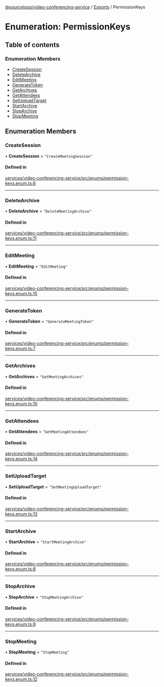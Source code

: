 [@sourceloop/video-conferencing-service](../README.md) / [Exports](../modules.md) / PermissionKeys

# Enumeration: PermissionKeys

## Table of contents

### Enumeration Members

- [CreateSession](PermissionKeys.md#createsession)
- [DeleteArchive](PermissionKeys.md#deletearchive)
- [EditMeeting](PermissionKeys.md#editmeeting)
- [GenerateToken](PermissionKeys.md#generatetoken)
- [GetArchives](PermissionKeys.md#getarchives)
- [GetAttendees](PermissionKeys.md#getattendees)
- [SetUploadTarget](PermissionKeys.md#setuploadtarget)
- [StartArchive](PermissionKeys.md#startarchive)
- [StopArchive](PermissionKeys.md#stoparchive)
- [StopMeeting](PermissionKeys.md#stopmeeting)

## Enumeration Members

### CreateSession

• **CreateSession** = ``"CreateMeetingSession"``

#### Defined in

[services/video-conferencing-service/src/enums/permission-keys.enum.ts:6](https://github.com/codeweb05/repo1/blob/ea19add/services/video-conferencing-service/src/enums/permission-keys.enum.ts#L6)

___

### DeleteArchive

• **DeleteArchive** = ``"DeleteMeetingArchive"``

#### Defined in

[services/video-conferencing-service/src/enums/permission-keys.enum.ts:11](https://github.com/codeweb05/repo1/blob/ea19add/services/video-conferencing-service/src/enums/permission-keys.enum.ts#L11)

___

### EditMeeting

• **EditMeeting** = ``"EditMeeting"``

#### Defined in

[services/video-conferencing-service/src/enums/permission-keys.enum.ts:15](https://github.com/codeweb05/repo1/blob/ea19add/services/video-conferencing-service/src/enums/permission-keys.enum.ts#L15)

___

### GenerateToken

• **GenerateToken** = ``"GenerateMeetingToken"``

#### Defined in

[services/video-conferencing-service/src/enums/permission-keys.enum.ts:7](https://github.com/codeweb05/repo1/blob/ea19add/services/video-conferencing-service/src/enums/permission-keys.enum.ts#L7)

___

### GetArchives

• **GetArchives** = ``"GetMeetingArchives"``

#### Defined in

[services/video-conferencing-service/src/enums/permission-keys.enum.ts:10](https://github.com/codeweb05/repo1/blob/ea19add/services/video-conferencing-service/src/enums/permission-keys.enum.ts#L10)

___

### GetAttendees

• **GetAttendees** = ``"GetMeetingAttendees"``

#### Defined in

[services/video-conferencing-service/src/enums/permission-keys.enum.ts:14](https://github.com/codeweb05/repo1/blob/ea19add/services/video-conferencing-service/src/enums/permission-keys.enum.ts#L14)

___

### SetUploadTarget

• **SetUploadTarget** = ``"SetMeetingUploadTarget"``

#### Defined in

[services/video-conferencing-service/src/enums/permission-keys.enum.ts:13](https://github.com/codeweb05/repo1/blob/ea19add/services/video-conferencing-service/src/enums/permission-keys.enum.ts#L13)

___

### StartArchive

• **StartArchive** = ``"StartMeetingArchive"``

#### Defined in

[services/video-conferencing-service/src/enums/permission-keys.enum.ts:8](https://github.com/codeweb05/repo1/blob/ea19add/services/video-conferencing-service/src/enums/permission-keys.enum.ts#L8)

___

### StopArchive

• **StopArchive** = ``"StopMeetingArchive"``

#### Defined in

[services/video-conferencing-service/src/enums/permission-keys.enum.ts:9](https://github.com/codeweb05/repo1/blob/ea19add/services/video-conferencing-service/src/enums/permission-keys.enum.ts#L9)

___

### StopMeeting

• **StopMeeting** = ``"StopMeeting"``

#### Defined in

[services/video-conferencing-service/src/enums/permission-keys.enum.ts:12](https://github.com/codeweb05/repo1/blob/ea19add/services/video-conferencing-service/src/enums/permission-keys.enum.ts#L12)
